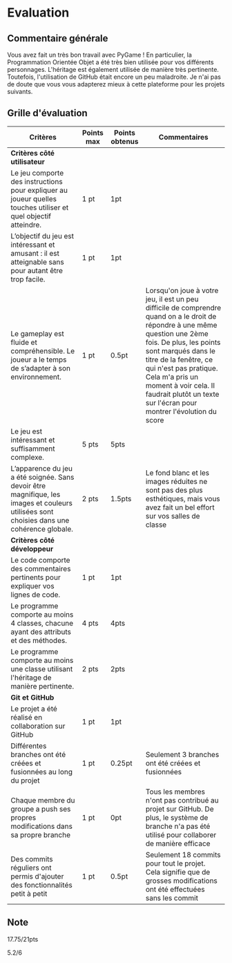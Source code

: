 # Evaluation
## Commentaire générale
Vous avez fait un très bon travail avec PyGame ! En particulier, la Programmation Orientée Objet a été très bien utilisée pour vos différents personnages. L'héritage est également utilisée de manière très pertinente. Toutefois, l'utilisation de GitHub était encore un peu maladroite. Je n'ai pas de doute que vous vous adapterez mieux à cette plateforme pour les projets suivants.
## Grille d'évaluation
| Critères                           | Points max | Points obtenus | Commentaires |
|-------------------------------------|------------|----------------|--------------|
| **Critères côté utilisateur**       |            |                |              |
| Le jeu comporte des instructions pour expliquer au joueur quelles touches utiliser et quel objectif atteindre. | 1 pt  |  1pt |   |
| L’objectif du jeu est intéressant et amusant : il est atteignable sans pour autant être trop facile. | 1 pt  |  1pt |   |
| Le gameplay est fluide et compréhensible. Le joueur a le temps de s’adapter à son environnement. | 1 pt  |  0.5pt |  Lorsqu'on joue à votre jeu, il est un peu difficile de comprendre quand on a le droit de répondre à une même question une 2ème fois. De plus, les points sont marqués dans le titre de la fenêtre, ce qui n'est pas pratique. Cela m'a pris un moment à voir cela. Il faudrait plutôt un texte sur l'écran pour montrer l'évolution du score |
| Le jeu est intéressant et suffisamment complexe. | 5 pts  |  5pts |   |
| L’apparence du jeu a été soignée. Sans devoir être magnifique, les images et couleurs utilisées sont choisies dans une cohérence globale. | 2 pts  |  1.5pts |  Le fond blanc et les images réduites ne sont pas des plus esthétiques, mais vous avez fait un bel effort sur vos salles de classe  |
| **Critères côté développeur**       |            |                |              |
| Le code comporte des commentaires pertinents pour expliquer vos lignes de code. | 1 pt  |  1pt |   |
| Le programme comporte au moins 4 classes, chacune ayant des attributs et des méthodes. | 4 pts  |  4pts |   |
| Le programme comporte au moins une classe utilisant l'héritage de manière pertinente. | 2 pts  | 2pts  |   |
| **Git et GitHub**                   |            |                |              |
| Le projet a été réalisé en collaboration sur GitHub| 1 pt  | 1pt  |   |
| Différentes branches ont été créées et fusionnées au long du projet| 1 pt  | 0.25pt  | Seulement 3 branches ont été créées et fusionnées  |
| Chaque membre du groupe a push ses propres modifications dans sa propre branche| 1 pt  |  0pt |  Tous les membres n'ont pas contribué au projet sur GitHub. De plus, le système de branche n'a pas été utilisé pour collaborer de manière efficace |
| Des commits réguliers ont permis d'ajouter des fonctionnalités petit à petit| 1 pt  | 0.5pt  | Seulement 18 commits pour tout le projet. Cela signifie que de grosses modifications ont été effectuées sans les commit  |

## Note
17.75/21pts

5.2/6
